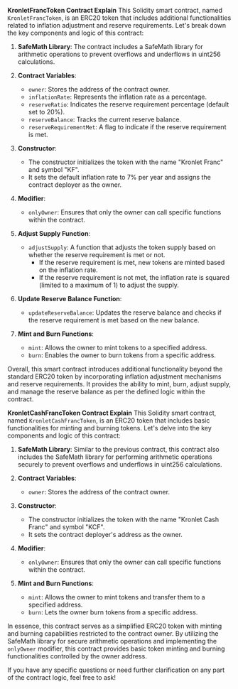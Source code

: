 **KronletFrancToken Contract Explain**
This Solidity smart contract, named `KronletFrancToken`, is an ERC20 token that includes additional functionalities related to inflation adjustment and reserve requirements. Let's break down the key components and logic of this contract:

1. **SafeMath Library**: The contract includes a SafeMath library for arithmetic operations to prevent overflows and underflows in uint256 calculations.

2. **Contract Variables**:
   - `owner`: Stores the address of the contract owner.
   - `inflationRate`: Represents the inflation rate as a percentage.
   - `reserveRatio`: Indicates the reserve requirement percentage (default set to 20%).
   - `reserveBalance`: Tracks the current reserve balance.
   - `reserveRequirementMet`: A flag to indicate if the reserve requirement is met.

3. **Constructor**:
   - The constructor initializes the token with the name "Kronlet Franc" and symbol "KF".
   - It sets the default inflation rate to 7% per year and assigns the contract deployer as the owner.

4. **Modifier**:
   - `onlyOwner`: Ensures that only the owner can call specific functions within the contract.

5. **Adjust Supply Function**:
   - `adjustSupply`: A function that adjusts the token supply based on whether the reserve requirement is met or not.
     - If the reserve requirement is met, new tokens are minted based on the inflation rate.
     - If the reserve requirement is not met, the inflation rate is squared (limited to a maximum of 1) to adjust the supply.

6. **Update Reserve Balance Function**:
   - `updateReserveBalance`: Updates the reserve balance and checks if the reserve requirement is met based on the new balance.

7. **Mint and Burn Functions**:
   - `mint`: Allows the owner to mint tokens to a specified address.
   - `burn`: Enables the owner to burn tokens from a specific address.

Overall, this smart contract introduces additional functionality beyond the standard ERC20 token by incorporating inflation adjustment mechanisms and reserve requirements. It provides the ability to mint, burn, adjust supply, and manage the reserve balance as per the defined logic within the contract.

**KronletCashFrancToken Contract Explain**
This Solidity smart contract, named `KronletCashFrancToken`, is an ERC20 token that includes basic functionalities for minting and burning tokens. Let's delve into the key components and logic of this contract:

1. **SafeMath Library**: Similar to the previous contract, this contract also includes the SafeMath library for performing arithmetic operations securely to prevent overflows and underflows in uint256 calculations.

2. **Contract Variables**:
   - `owner`: Stores the address of the contract owner.

3. **Constructor**:
   - The constructor initializes the token with the name "Kronlet Cash Franc" and symbol "KCF".
   - It sets the contract deployer's address as the owner.

4. **Modifier**:
   - `onlyOwner`: Ensures that only the owner can call specific functions within the contract.

5. **Mint and Burn Functions**:
   - `mint`: Allows the owner to mint tokens and transfer them to a specified address.
   - `burn`: Lets the owner burn tokens from a specific address.

In essence, this contract serves as a simplified ERC20 token with minting and burning capabilities restricted to the contract owner. By utilizing the SafeMath library for secure arithmetic operations and implementing the `onlyOwner` modifier, this contract provides basic token minting and burning functionalities controlled by the owner address.

If you have any specific questions or need further clarification on any part of the contract logic, feel free to ask!